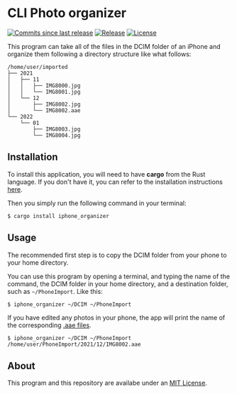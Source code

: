 # CLI Photo organizer
[![Commits since last release](https://img.shields.io/github/commits-since/nico-castell/photo_organizer/latest?label=Commits%20since%20last%20release&color=informational&logo=Git&logoColor=white&style=flat-square)](https://github.com/nico-castell/photo_organizer/commits)
[![Release](https://img.shields.io/github/v/release/nico-castell/photo_organizer?label=Release&color=informational&logo=GitHub&logoColor=white&style=flat-square)](https://github.com/nico-castell/photo_organizer/releases)
[![License](https://img.shields.io/github/license/nico-castell/photo_organizer?label=License&color=informational&logo=Open%20Source%20Initiative&logoColor=white&style=flat-square)](LICENSE)
<!-- [![CodeQL](https://img.shields.io/github/workflow/status/nico-castell/photo_organizer/CodeQL?label=CodeQL&logo=GitHub%20Actions&logoColor=white&style=flat-square)](https://github.com/nico-castell/photo_organizer/actions/workflows/codeql-analysis.yml) -->

This program can take all of the files in the DCIM folder of an iPhone and organize them following a
directory structure like what follows:

```
/home/user/imported
├── 2021
│   ├── 11
│   │   ├── IMG8000.jpg
│   │   └── IMG8001.jpg
│   └── 12
│       ├── IMG8002.jpg
│       └── IMG8002.aae
└── 2022
    └── 01
        ├── IMG8003.jpg
        └── IMG8004.jpg
```

## Installation
To install this application, you will need to have **cargo** from the Rust language. If you don't
have it, you can refer to the installation instructions
[here](https://www.rust-lang.org/learn/get-started).

Then you simply run the following command in your terminal:

```
$ cargo install iphone_organizer
```

## Usage
The recommended first step is to copy the DCIM folder from your phone to your home directory.

You can use this program by opening a terminal, and typing the name of the command, the DCIM folder
in your home directory, and a destination folder, such as `~/PhoneImport`. Like this:

```
$ iphone_organizer ~/DCIM ~/PhoneImport
```

If you have edited any photos in your phone, the app will print the name of the corresponding
[.aae files](https://fileinfo.com/extension/aae).

```
$ iphone_organizer ~/DCIM ~/PhoneImport
/home/user/PhoneImport/2021/12/IMG8002.aae
```

## About
This program and this repository are availabe under an [MIT License](LICENSE).

